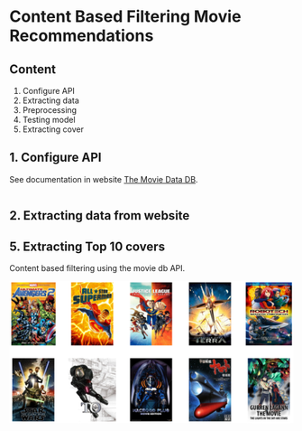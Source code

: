 # Content Based Filtering Movie Recommendations

## **Content**
1. Configure API
2. Extracting data
3. Preprocessing
4. Testing model
5. Extracting cover

## **1. Configure API**

See documentation in website [The Movie Data DB](https://www.themoviedb.org/documentation/api).

```bash
```

## **2. Extracting data from website**

## **5. Extracting Top 10 covers**
Content based filtering using the movie db API.

![Top ten image test](/images/top10.png)

